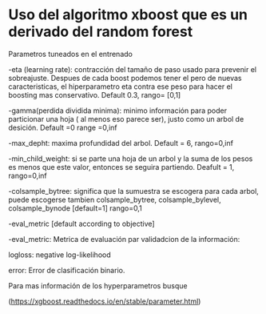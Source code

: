 # Uso del algoritmo xboost que es un derivado del random forest

Parametros tuneados en el entrenado

-eta (learning rate): contracción del tamaño de paso usado para prevenir el sobreajuste. Despues de cada boost podemos tener el pero de nuevas caracteristicas,
el hiperparametro eta contra ese peso para hacer el boosting mas conservativo. Default 0.3, rango= [0,1]

-gamma(perdida dividida minima): minimo información para poder particionar una hoja ( al menos eso parece ser), justo como un arbol de desición. Default =0 range =0,inf

-max_depht: maxima profundidad del arbol. Default = 6, rango=0,inf

-min_child_weight: si se parte una hoja de un arbol y la suma de los pesos es menos que este valor, entonces se seguira partiendo. Deafult = 1, rango=0,inf

-colsample_bytree: significa que la sumuestra se escogera para cada arbol, puede escogerse tambien colsample_bytree, colsample_bylevel, colsample_bynode [default=1]
rango=0,1

-eval_metric [default according to objective]


-eval_metric: Metrica de evaluación par validadcion de la información:

logloss: negative log-likelihood

error: Error de clasificación binario.

Para mas información de los hyperparametros busque

(https://xgboost.readthedocs.io/en/stable/parameter.html)
